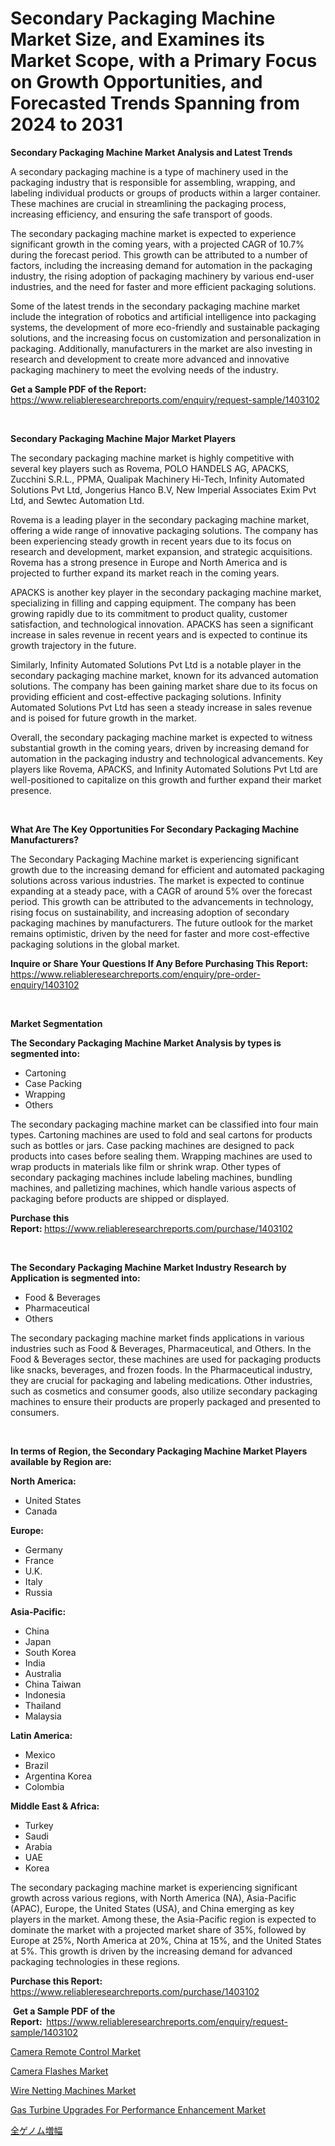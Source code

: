 <p><h1>Secondary Packaging Machine Market Size, and Examines its Market Scope, with a Primary Focus on Growth Opportunities, and Forecasted Trends Spanning from 2024 to 2031</h1></p><p><strong>Secondary Packaging Machine Market Analysis and Latest Trends</strong></p>
<p><p>A secondary packaging machine is a type of machinery used in the packaging industry that is responsible for assembling, wrapping, and labeling individual products or groups of products within a larger container. These machines are crucial in streamlining the packaging process, increasing efficiency, and ensuring the safe transport of goods.</p><p>The secondary packaging machine market is expected to experience significant growth in the coming years, with a projected CAGR of 10.7% during the forecast period. This growth can be attributed to a number of factors, including the increasing demand for automation in the packaging industry, the rising adoption of packaging machinery by various end-user industries, and the need for faster and more efficient packaging solutions.</p><p>Some of the latest trends in the secondary packaging machine market include the integration of robotics and artificial intelligence into packaging systems, the development of more eco-friendly and sustainable packaging solutions, and the increasing focus on customization and personalization in packaging. Additionally, manufacturers in the market are also investing in research and development to create more advanced and innovative packaging machinery to meet the evolving needs of the industry.</p></p>
<p><strong>Get a Sample PDF of the Report:&nbsp;</strong> <a href="https://www.reliableresearchreports.com/enquiry/request-sample/1403102">https://www.reliableresearchreports.com/enquiry/request-sample/1403102</a></p>
<p>&nbsp;</p>
<p><strong>Secondary Packaging Machine Major Market Players</strong></p>
<p><p>The secondary packaging machine market is highly competitive with several key players such as Rovema, POLO HANDELS AG, APACKS, Zucchini S.R.L., PPMA, Qualipak Machinery Hi-Tech, Infinity Automated Solutions Pvt Ltd, Jongerius Hanco B.V, New Imperial Associates Exim Pvt Ltd, and Sewtec Automation Ltd. </p><p>Rovema is a leading player in the secondary packaging machine market, offering a wide range of innovative packaging solutions. The company has been experiencing steady growth in recent years due to its focus on research and development, market expansion, and strategic acquisitions. Rovema has a strong presence in Europe and North America and is projected to further expand its market reach in the coming years.</p><p>APACKS is another key player in the secondary packaging machine market, specializing in filling and capping equipment. The company has been growing rapidly due to its commitment to product quality, customer satisfaction, and technological innovation. APACKS has seen a significant increase in sales revenue in recent years and is expected to continue its growth trajectory in the future.</p><p>Similarly, Infinity Automated Solutions Pvt Ltd is a notable player in the secondary packaging machine market, known for its advanced automation solutions. The company has been gaining market share due to its focus on providing efficient and cost-effective packaging solutions. Infinity Automated Solutions Pvt Ltd has seen a steady increase in sales revenue and is poised for future growth in the market.</p><p>Overall, the secondary packaging machine market is expected to witness substantial growth in the coming years, driven by increasing demand for automation in the packaging industry and technological advancements. Key players like Rovema, APACKS, and Infinity Automated Solutions Pvt Ltd are well-positioned to capitalize on this growth and further expand their market presence.</p></p>
<p>&nbsp;</p>
<p><strong>What Are The Key Opportunities For Secondary Packaging Machine Manufacturers?</strong></p>
<p><p>The Secondary Packaging Machine market is experiencing significant growth due to the increasing demand for efficient and automated packaging solutions across various industries. The market is expected to continue expanding at a steady pace, with a CAGR of around 5% over the forecast period. This growth can be attributed to the advancements in technology, rising focus on sustainability, and increasing adoption of secondary packaging machines by manufacturers. The future outlook for the market remains optimistic, driven by the need for faster and more cost-effective packaging solutions in the global market.</p></p>
<p><strong>Inquire or Share Your Questions If Any Before Purchasing This Report:</strong> <a href="https://www.reliableresearchreports.com/enquiry/pre-order-enquiry/1403102">https://www.reliableresearchreports.com/enquiry/pre-order-enquiry/1403102</a></p>
<p>&nbsp;</p>
<p><strong>Market Segmentation</strong></p>
<p><strong>The Secondary Packaging Machine Market Analysis by types is segmented into:</strong></p>
<p><ul><li>Cartoning</li><li>Case Packing</li><li>Wrapping</li><li>Others</li></ul></p>
<p><p>The secondary packaging machine market can be classified into four main types. Cartoning machines are used to fold and seal cartons for products such as bottles or jars. Case packing machines are designed to pack products into cases before sealing them. Wrapping machines are used to wrap products in materials like film or shrink wrap. Other types of secondary packaging machines include labeling machines, bundling machines, and palletizing machines, which handle various aspects of packaging before products are shipped or displayed.</p></p>
<p><strong>Purchase this Report:&nbsp;</strong><a href="https://www.reliableresearchreports.com/purchase/1403102">https://www.reliableresearchreports.com/purchase/1403102</a></p>
<p>&nbsp;</p>
<p><strong>The Secondary Packaging Machine Market Industry Research by Application is segmented into:</strong></p>
<p><ul><li>Food & Beverages</li><li>Pharmaceutical</li><li>Others</li></ul></p>
<p><p>The secondary packaging machine market finds applications in various industries such as Food & Beverages, Pharmaceutical, and Others. In the Food & Beverages sector, these machines are used for packaging products like snacks, beverages, and frozen foods. In the Pharmaceutical industry, they are crucial for packaging and labeling medications. Other industries, such as cosmetics and consumer goods, also utilize secondary packaging machines to ensure their products are properly packaged and presented to consumers.</p></p>
<p>&nbsp;</p>
<p><strong>In terms of Region, the Secondary Packaging Machine Market Players available by Region are:</strong></p>
<p>
    <p> <strong> North America: </strong>
        <ul>
            <li>United States</li>
            <li>Canada</li>
        </ul>
        </p> 
    <p> <strong> Europe: </strong>
        <ul>
            <li>Germany</li>
            <li>France</li>
            <li>U.K.</li>
            <li>Italy</li>
            <li>Russia</li>
        </ul>
        </p> 
    <p> <strong> Asia-Pacific: </strong>
        <ul>
            <li>China</li>
            <li>Japan</li>
            <li>South Korea</li>
            <li>India</li>
            <li>Australia</li>
            <li>China Taiwan</li>
            <li>Indonesia</li>
            <li>Thailand</li>
            <li>Malaysia</li>
        </ul>
        </p> 
    <p> <strong> Latin America: </strong>
        <ul>
            <li>Mexico</li>
            <li>Brazil</li>
            <li>Argentina Korea</li>
            <li>Colombia</li>
        </ul>
        </p> 
    <p> <strong> Middle East & Africa: </strong>
        <ul>
            <li>Turkey</li>
            <li>Saudi</li>
            <li>Arabia</li>
            <li>UAE</li>
            <li>Korea</li>
        </ul>
    </p>
    </p>
<p><p>The secondary packaging machine market is experiencing significant growth across various regions, with North America (NA), Asia-Pacific (APAC), Europe, the United States (USA), and China emerging as key players in the market. Among these, the Asia-Pacific region is expected to dominate the market with a projected market share of 35%, followed by Europe at 25%, North America at 20%, China at 15%, and the United States at 5%. This growth is driven by the increasing demand for advanced packaging technologies in these regions.</p></p>
<p><strong>Purchase this Report: </strong><a href="https://www.reliableresearchreports.com/purchase/1403102">https://www.reliableresearchreports.com/purchase/1403102</a></p>
<p>&nbsp;<strong>Get a Sample PDF of the Report:&nbsp;&nbsp;</strong><a href="https://www.reliableresearchreports.com/enquiry/request-sample/1403102">https://www.reliableresearchreports.com/enquiry/request-sample/1403102</a></p>
<p><strong></strong></p>
<p><p><a href="https://view.publitas.com/reportprime-1/camera-remote-control-market-size-growing-and-forecasted-for-period-from-2024-2031-and-provides-complete-market-analysis-of-this-market/">Camera Remote Control Market</a></p><p><a href="https://view.publitas.com/reportprime-1/camera-flashes-market-size-growing-and-forecasted-for-period-from-2024-2031-and-provides-complete-market-analysis-of-this-market/">Camera Flashes Market</a></p><p><a href="https://iodized-pantydraco-05c.notion.site/Wire-Netting-Machines-Market-Size-Focuses-on-Market-Dynamics-In-Depth-Analysis-and-Future-Projectio-9e14f62e340449ce952e708495d8627a">Wire Netting Machines Market</a></p><p><a href="https://military-diascia-e68.notion.site/Gas-Turbine-Upgrades-For-Performance-Enhancement-Market-Size-Growth-Outlook-from-2024-to-2031-proj-5f5b535d58524518800df3ad723b566b">Gas Turbine Upgrades For Performance Enhancement Market</a></p><p><a href="https://medium.com/@tanyaali3/%E5%85%A8%E3%82%B2%E3%83%8E%E3%83%A0%E5%A2%97%E5%B9%85%E5%B8%82%E5%A0%B4%E5%88%86%E6%9E%90%E3%81%8A%E3%82%88%E3%81%B32024%E5%B9%B4%E3%81%8B%E3%82%892031%E5%B9%B4%E3%81%BE%E3%81%A7%E3%81%AE%E4%BA%88%E6%B8%AC%E3%82%B5%E3%82%A4%E3%82%BA-f96e6983876b">全ゲノム増幅</a></p></p>